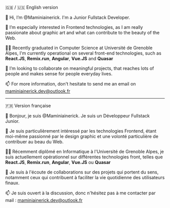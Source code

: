 
:uk: / :us: English version

👋 Hi, I’m @Maminiainerick. I'm a Junior Fullstack Developer. 

👀 I’m especially interested in Frontend technologies, as I am really passionate about graphic art and what can contribute to the beauty of the Web.

👨‍🎓 Recently graduated in Computer Science at Université de Grenoble Alpes, I'm currently operational on several front-end technologies, such as **React.JS**, **Remix.run**, **Angular**, **Vue.JS** and **Quasar**

🌱 I’m looking to collaborate on meaningful projects, that reaches lots of people and makes sense for people everyday lives.

📫 For more information, don't hesitate to send me an email on maminiainerick.dev@outlook.fr

-----

:fr: Version française

👋 Bonjour, je suis @Maminiainerick. Je suis un Développeur Fullstack Junior. 

👀 Je suis particulièrement intéressé par les technologies Frontend, étant moi-même passionné par le design graphic et une volonté particulière de contribuer au beau du Web.

👨‍🎓 Récemment diplômé en Informatique à l'Université de Grenoble Alpes, je suis actuellement opérationnel sur différentes technologies front, telles que **React.JS**, **Remix.run**, **Angular**, **Vue.JS** ou **Quasar**

🌱 Je suis à l'écoute de collaborations sur des projets qui portent du sens, notamment ceux qui contribuent à faciliter la vie quotidienne des utilisateurs finaux.

📫 Je suis ouvert à la discussion, donc n'hésitez pas à me contacter par mail : maminiainerick.dev@outlook.fr

<!---
Maminiainerick/Maminiainerick is a ✨ special ✨ repository because its `README.md` (this file) appears on your GitHub profile.
You can click the Preview link to take a look at your changes.
--->
